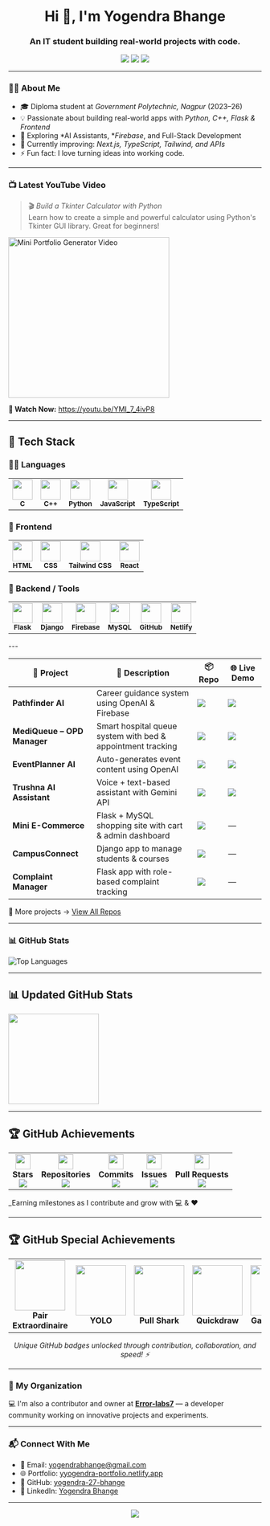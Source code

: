 <h1 align="center">Hi 👋, I'm Yogendra Bhange</h1>
<h3 align="center">An IT student building real-world projects with code.</h3>

<p align="center">
  <a href="mailto:yogendrabhange@gmail.com"><img src="https://img.shields.io/badge/Email-D14836?style=for-the-badge&logo=gmail&logoColor=white"/></a>
  <a href="https://github.com/yogendra-27-bhange"><img src="https://img.shields.io/badge/GitHub-181717?style=for-the-badge&logo=github"/></a>
  <a href="https://www.linkedin.com/in/yogendra-bhange"><img src="https://img.shields.io/badge/LinkedIn-0A66C2?style=for-the-badge&logo=linkedin&logoColor=white"/></a>
</p>

---

### 👨‍💻 About Me

- 🎓 Diploma student at *Government Polytechnic, Nagpur* (2023–26)  
- 💡 Passionate about building real-world apps with *Python, C++, Flask & Frontend*  
- 🧠 Exploring *AI Assistants, **Firebase*, and Full-Stack Development  
- 🌱 Currently improving: *Next.js, TypeScript, Tailwind, and APIs*  
- ⚡ Fun fact: I love turning ideas into working code.

---

### 📺 Latest YouTube Video

> 🎬 *Build a Tkinter Calculator with Python*  
> Learn how to create a simple and powerful calculator using Python's Tkinter GUI library. Great for beginners!


<p align="left"> <a href="https://youtu.be/YMI_7_4ivP8" target="_blank"> <img src="https://img.youtube.com/vi/YMI_7_4ivP8/mqdefault.jpg" alt="Mini Portfolio Generator Video" width="320" /> </a> </p> <p align="left"><b>🔗 Watch Now:</b> <a href="https://youtu.be/YMI_7_4ivP8">https://youtu.be/YMI_7_4ivP8</a></p>

---

## 💼 Tech Stack


### 👨‍💻 Languages  
<table>
  <tr>
    <td align="center">
      <img src="https://skillicons.dev/icons?i=c" width="40"/><br><sub><b>C</b></sub>
    </td>
    <td align="center">
      <img src="https://skillicons.dev/icons?i=cpp" width="40"/><br><sub><b>C++</b></sub>
    </td>
    <td align="center">
      <img src="https://skillicons.dev/icons?i=python" width="40"/><br><sub><b>Python</b></sub>
    </td>
    <td align="center">
      <img src="https://skillicons.dev/icons?i=js" width="40"/><br><sub><b>JavaScript</b></sub>
    </td>
    <td align="center">
      <img src="https://skillicons.dev/icons?i=ts" width="40"/><br><sub><b>TypeScript</b></sub>
    </td>
  </tr>
</table>



### 🎨 Frontend  
<table>
  <tr>
    <td align="center">
      <img src="https://skillicons.dev/icons?i=html" width="40"/><br><sub><b>HTML</b></sub>
    </td>
    <td align="center">
      <img src="https://skillicons.dev/icons?i=css" width="40"/><br><sub><b>CSS</b></sub>
    </td>
    <td align="center">
      <img src="https://skillicons.dev/icons?i=tailwind" width="40"/><br><sub><b>Tailwind CSS</b></sub>
    </td>
    <td align="center">
      <img src="https://skillicons.dev/icons?i=react" width="40"/><br><sub><b>React</b></sub>
    </td>
  </tr>
</table>



### 🔧 Backend / Tools  
<table>
  <tr>
    <td align="center">
      <img src="https://skillicons.dev/icons?i=flask" width="40"/><br><sub><b>Flask</b></sub>
    </td>
    <td align="center">
      <img src="https://skillicons.dev/icons?i=django" width="40"/><br><sub><b>Django</b></sub>
    </td>
    <td align="center">
      <img src="https://skillicons.dev/icons?i=firebase" width="40"/><br><sub><b>Firebase</b></sub>
    </td>
    <td align="center">
      <img src="https://skillicons.dev/icons?i=mysql" width="40"/><br><sub><b>MySQL</b></sub>
    </td>
    <td align="center">
      <img src="https://skillicons.dev/icons?i=github" width="40"/><br><sub><b>GitHub</b></sub>
    </td>
    <td align="center">
      <img src="https://skillicons.dev/icons?i=netlify" width="40"/><br><sub><b>Netlify</b></sub>
    </td>
  </tr>
</table>
---

<table>
  <thead>
    <tr>
      <th>🚀 Project</th>
      <th>📝 Description</th>
      <th>📦 Repo</th>
      <th>🌐 Live Demo</th>
    </tr>
  </thead>
  <tbody>
    <tr>
      <td><b>Pathfinder AI</b></td>
      <td>Career guidance system using OpenAI & Firebase</td>
      <td><a href="https://github.com/yogendra-27-bhange/Pathfinder-AI-sih1781">
        <img src="https://img.shields.io/badge/GitHub-Repo-blue?style=for-the-badge&logo=github" /></a></td>
      <td><a href="https://pathfinder-aiyy.netlify.app/">
        <img src="https://img.shields.io/badge/View-Demo-brightgreen?style=for-the-badge&logo=netlify" /></a></td>
    </tr>
    <tr>
      <td><b>MediQueue – OPD Manager</b></td>
      <td>Smart hospital queue system with bed & appointment tracking</td>
      <td><a href="https://github.com/yogendra-27-bhange/mediqueue-sih1620-opd-management">
        <img src="https://img.shields.io/badge/GitHub-Repo-blue?style=for-the-badge&logo=github" /></a></td>
      <td><a href="https://mediqueue-yy.netlify.app/">
        <img src="https://img.shields.io/badge/View-Demo-brightgreen?style=for-the-badge&logo=netlify" /></a></td>
    </tr>
    <tr>
      <td><b>EventPlanner AI</b></td>
      <td>Auto-generates event content using OpenAI</td>
      <td><a href="https://github.com/yogendra-27-bhange/eventplanner">
        <img src="https://img.shields.io/badge/GitHub-Repo-blue?style=for-the-badge&logo=github" /></a></td>
      <td><a href="https://eventplanner-yy.netlify.app/">
        <img src="https://img.shields.io/badge/View-Demo-brightgreen?style=for-the-badge&logo=netlify" /></a></td>
    </tr>
    <tr>
      <td><b>Trushna AI Assistant</b></td>
      <td>Voice + text-based assistant with Gemini API</td>
      <td><a href="https://github.com/yogendra-27-bhange/trushna_ai_assisant">
        <img src="https://img.shields.io/badge/GitHub-Repo-blue?style=for-the-badge&logo=github" /></a></td>
      <td><a href="https://trushnaai-ty.netlify.app/">
        <img src="https://img.shields.io/badge/View-Demo-brightgreen?style=for-the-badge&logo=netlify" /></a></td>
    </tr>
    <tr>
      <td><b>Mini E-Commerce</b></td>
      <td>Flask + MySQL shopping site with cart & admin dashboard</td>
      <td><a href="https://github.com/yogendra-27-bhange/mini-ecommerce">
        <img src="https://img.shields.io/badge/GitHub-Repo-blue?style=for-the-badge&logo=github" /></a></td>
      <td>—</td>
    </tr>
    <tr>
      <td><b>CampusConnect</b></td>
      <td>Django app to manage students & courses</td>
      <td><a href="https://github.com/yogendra-27-bhange/campusconnect">
        <img src="https://img.shields.io/badge/GitHub-Repo-blue?style=for-the-badge&logo=github" /></a></td>
      <td>—</td>
    </tr>
    <tr>
      <td><b>Complaint Manager</b></td>
      <td>Flask app with role-based complaint tracking</td>
      <td><a href="https://github.com/yogendra-27-bhange/complaint-management-system">
        <img src="https://img.shields.io/badge/GitHub-Repo-blue?style=for-the-badge&logo=github" /></a></td>
      <td>—</td>
    </tr>
  </tbody>
</table>

📂 More projects → [View All Repos](https://github.com/yogendra-27-bhange?tab=repositories)

---

### 📊 GitHub Stats

![Top Languages](https://github-readme-stats.vercel.app/api/top-langs/?username=yogendra-27-bhange&layout=compact&theme=tokyonight)

---
## 📊 Updated GitHub Stats

<p align="left">
  <img src="https://github-readme-streak-stats.herokuapp.com/?user=yogendra-27-bhange&theme=tokyonight" height="180"/>
</p>

---


## 🏆 GitHub Achievements


<table>
  <tr>
    <td align="center">
      <img src="https://img.icons8.com/emoji/48/000000/star-emoji.png" width="30"/><br/>
      <b>Stars</b><br/>
      <img src="https://img.shields.io/badge/41-FFD700?style=for-the-badge&label=Stars&logo=github&logoColor=black"/>
    </td>
    <td align="center">
      <img src="https://img.icons8.com/color/48/source-code.png" width="30"/><br/>
      <b>Repositories</b><br/>
      <img src="https://img.shields.io/badge/24-1E90FF?style=for-the-badge&label=Repos&logo=github"/>
    </td>
    <td align="center">
      <img src="https://img.icons8.com/color/48/git.png" width="30"/><br/>
      <b>Commits</b><br/>
      <img src="https://img.shields.io/badge/66-AA00FF?style=for-the-badge&label=Commits&logo=git"/>
    </td>
    <td align="center">
      <img src="https://img.icons8.com/color/48/bug.png" width="30"/><br/>
      <b>Issues</b><br/>
      <img src="https://img.shields.io/badge/1-E94B3C?style=for-the-badge&label=Issues&logo=github"/>
    </td>
    <td align="center">
      <img src="https://img.icons8.com/color/48/merge-git.png" width="30"/><br/>
      <b>Pull Requests</b><br/>
      <img src="https://img.shields.io/badge/1-FFA500?style=for-the-badge&label=PRs&logo=github"/>
    </td>
  </tr>
</table>

_Earning milestones as I contribute and grow with 💻 & ❤️

---

## 🏆 GitHub Special Achievements

<table align="center"> <tr> <td align="center"> <img src="https://github.githubassets.com/images/modules/profile/achievements/pair-extraordinaire-default.png" width="100" /><br /> <b>Pair Extraordinaire</b> </td> <td align="center"> <img src="https://github.githubassets.com/images/modules/profile/achievements/yolo-default.png" width="100" /><br /> <b>YOLO</b> </td> <td align="center"> <img src="https://github.githubassets.com/images/modules/profile/achievements/pull-shark-default.png" width="100" /><br /> <b>Pull Shark</b> </td> <td align="center"> <img src="https://github.githubassets.com/images/modules/profile/achievements/quickdraw-default.png" width="100" /><br /> <b>Quickdraw</b> </td> <td align="center"> <img src="https://github.githubassets.com/images/modules/profile/achievements/galaxy-brain-default.png" width="100" /><br /> <b>Galaxy Brain</b> </td> </tr> </table> <p align="center"><i>Unique GitHub badges unlocked through contribution, collaboration, and speed! ⚡</i></p>


---

### 🏢 My Organization

💻 I'm also a contributor and owner at **[Error-labs7](https://github.com/Error-labs7)** — a developer community working on innovative projects and experiments.

---

### 📬 Connect With Me

- 📧 Email: [yogendrabhange@gmail.com](mailto:yogendrabhange@gmail.com)  
- 🌐 Portfolio: [yyogendra-portfolio.netlify.app](https://yyogendra-portfolio.netlify.app/)  
- 🔗 GitHub: [yogendra-27-bhange](https://github.com/yogendra-27-bhange)  
- 💼 LinkedIn: [Yogendra Bhange](https://www.linkedin.com/in/yogendra-bhange)

---


<p align="center">
  <img src="https://capsule-render.vercel.app/api?type=waving&color=gradient&height=120&section=footer"/>
</p>  
